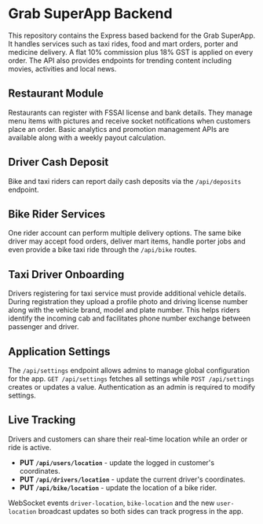 # Grab SuperApp Backend

This repository contains the Express based backend for the Grab SuperApp. It handles services such as taxi rides, food and mart orders, porter and medicine delivery. A flat 10% commission plus 18% GST is applied on every order. The API also provides endpoints for trending content including movies, activities and local news.

## Restaurant Module
Restaurants can register with FSSAI license and bank details. They manage menu items with pictures and receive socket notifications when customers place an order. Basic analytics and promotion management APIs are available along with a weekly payout calculation.

## Driver Cash Deposit
Bike and taxi riders can report daily cash deposits via the `/api/deposits` endpoint.

## Bike Rider Services
One rider account can perform multiple delivery options. The same bike driver may
accept food orders, deliver mart items, handle porter jobs and even provide a
bike taxi ride through the `/api/bike` routes.

## Taxi Driver Onboarding
Drivers registering for taxi service must provide additional vehicle details.
During registration they upload a profile photo and driving license number along
with the vehicle brand, model and plate number. This helps riders identify the
incoming cab and facilitates phone number exchange between passenger and driver.

## Application Settings
The `/api/settings` endpoint allows admins to manage global configuration for the app.
`GET /api/settings` fetches all settings while `POST /api/settings` creates or updates a value. Authentication as an admin is required to modify settings.

## Live Tracking
Drivers and customers can share their real-time location while an order or ride is active.

- **PUT `/api/users/location`** - update the logged in customer's coordinates.
- **PUT `/api/drivers/location`** - update the current driver's coordinates.
- **PUT `/api/bike/location`** - update the location of a bike rider.

WebSocket events `driver-location`, `bike-location` and the new `user-location` broadcast updates so both sides can track progress in the app.
